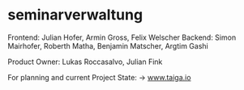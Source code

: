 # seminarverwaltung

Frontend: Julian Hofer, Armin Gross, Felix Welscher
Backend: Simon Mairhofer, Roberth Matha, Benjamin Matscher, Argtim Gashi

Product Owner: Lukas Roccasalvo, Julian Fink

For planning and current Project State: -> www.taiga.io
